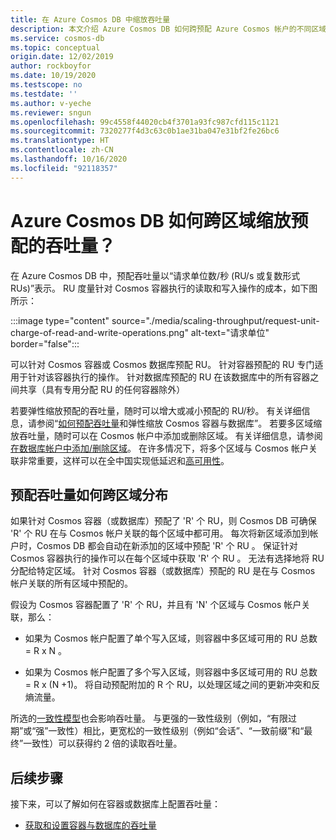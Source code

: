 ```yaml
---
title: 在 Azure Cosmos DB 中缩放吞吐量
description: 本文介绍 Azure Cosmos DB 如何跨预配 Azure Cosmos 帐户的不同区域缩放吞吐量。
ms.service: cosmos-db
ms.topic: conceptual
origin.date: 12/02/2019
author: rockboyfor
ms.date: 10/19/2020
ms.testscope: no
ms.testdate: ''
ms.author: v-yeche
ms.reviewer: sngun
ms.openlocfilehash: 99c4558f44020cb4f3701a93fc987cfd115c1121
ms.sourcegitcommit: 7320277f4d3c63c0b1ae31ba047e31bf2fe26bc6
ms.translationtype: HT
ms.contentlocale: zh-CN
ms.lasthandoff: 10/16/2020
ms.locfileid: "92118357"
---
```

# <a name="how-does-azure-cosmos-db-multiple-regionally-scale-the-provisioned-throughput"></a>Azure Cosmos DB 如何跨区域缩放预配的吞吐量？

在 Azure Cosmos DB 中，预配吞吐量以“请求单位数/秒 (RU/s 或复数形式 RUs)”表示。 RU 度量针对 Cosmos 容器执行的读取和写入操作的成本，如下图所示：

:::image type="content" source="./media/scaling-throughput/request-unit-charge-of-read-and-write-operations.png" alt-text="请求单位" border="false":::

可以针对 Cosmos 容器或 Cosmos 数据库预配 RU。 针对容器预配的 RU 专门适用于针对该容器执行的操作。 针对数据库预配的 RU 在该数据库中的所有容器之间共享（具有专用分配 RU 的任何容器除外）

若要弹性缩放预配的吞吐量，随时可以增大或减小预配的 RU/秒。 有关详细信息，请参阅“[如何预配吞吐量](set-throughput.md)和弹性缩放 Cosmos 容器与数据库”。 若要多区域缩放吞吐量，随时可以在 Cosmos 帐户中添加或删除区域。 有关详细信息，请参阅[在数据库帐户中添加/删除区域](how-to-manage-database-account.md#addremove-regions-from-your-database-account)。 在许多情况下，将多个区域与 Cosmos 帐户关联非常重要，这样可以在全中国实现低延迟和[高可用性](high-availability.md)。

## <a name="how-provisioned-throughput-is-distributed-across-regions"></a>预配吞吐量如何跨区域分布

如果针对 Cosmos 容器（或数据库）预配了 'R' 个 RU，则 Cosmos DB 可确保 'R' 个 RU 在与 Cosmos 帐户关联的每个区域中都可用。    每次将新区域添加到帐户时，Cosmos DB 都会自动在新添加的区域中预配 'R' 个 RU  。 保证针对 Cosmos 容器执行的操作可以在每个区域中获取 'R' 个 RU  。 无法有选择地将 RU 分配给特定区域。 针对 Cosmos 容器（或数据库）预配的 RU 是在与 Cosmos 帐户关联的所有区域中预配的。

假设为 Cosmos 容器配置了 'R'  个 RU，并且有 'N'  个区域与 Cosmos 帐户关联，那么：

- 如果为 Cosmos 帐户配置了单个写入区域，则容器中多区域可用的 RU 总数 = R  x N  。

- 如果为 Cosmos 帐户配置了多个写入区域，则容器中多区域可用的 RU 总数 = R  x (N  +1)。 将自动预配附加的 R  个 RU，以处理区域之间的更新冲突和反熵流量。

所选的[一致性模型](consistency-levels.md)也会影响吞吐量。 与更强的一致性级别（例如，“有限过期”或“强”一致性）相比，更宽松的一致性级别（例如“会话”、“一致前缀”和“最终”一致性）可以获得约 2 倍的读取吞吐量。

## <a name="next-steps"></a>后续步骤

接下来，可以了解如何在容器或数据库上配置吞吐量：

* [获取和设置容器与数据库的吞吐量](set-throughput.md)

<!-- Update_Description: update meta properties, wording update, update link -->